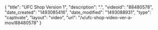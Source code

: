 {
    "title": "UFC Shop Version 1",
    "description": ".",
    "videoid": "88480578",
    "date_created": "1493085416",
    "date_modified": "1493088931",
    "type": "captivate",
    "layout": "video",
    "url": "\/v\/ufc-shop-video-ver-a-mov\/88480578"
}